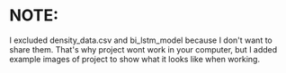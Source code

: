 # NOTE: 
I excluded density_data.csv and bi_lstm_model because I don't want to share them. That's why project wont work in your computer, but I added example images of project to show what it looks like when working. 
